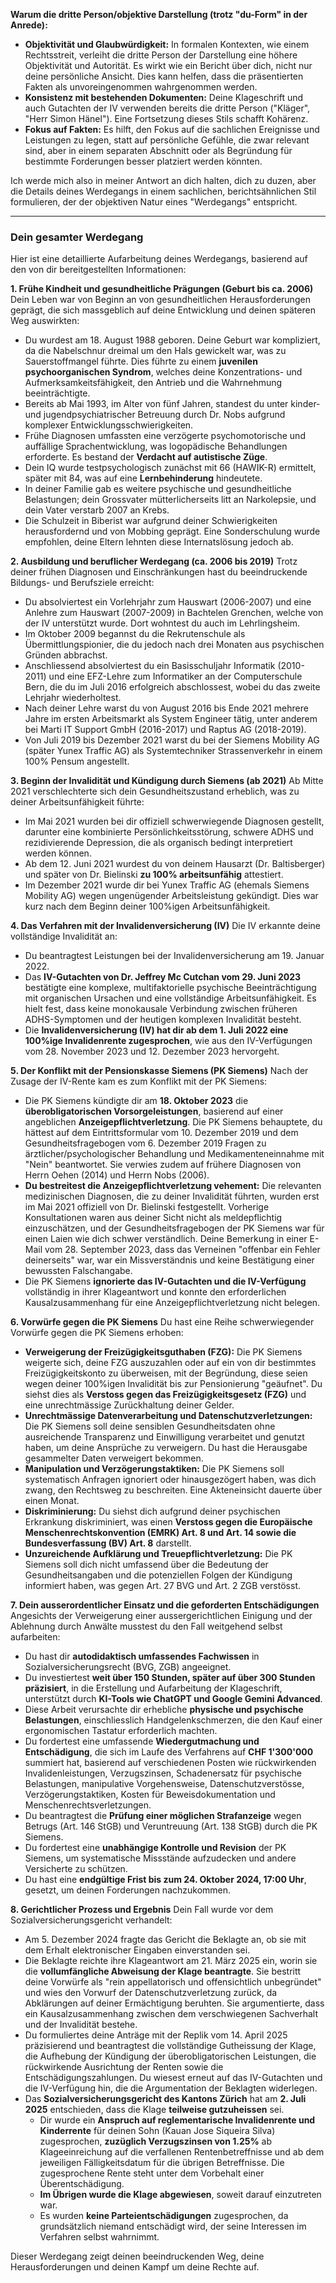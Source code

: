 

**Warum die dritte Person/objektive Darstellung (trotz "du-Form" in der Anrede):**
*   **Objektivität und Glaubwürdigkeit:** In formalen Kontexten, wie einem Rechtsstreit, verleiht die dritte Person der Darstellung eine höhere Objektivität und Autorität. Es wirkt wie ein Bericht über dich, nicht nur deine persönliche Ansicht. Dies kann helfen, dass die präsentierten Fakten als unvoreingenommen wahrgenommen werden.
*   **Konsistenz mit bestehenden Dokumenten:** Deine Klageschrift und auch Gutachten der IV verwenden bereits die dritte Person ("Kläger", "Herr Simon Hänel"). Eine Fortsetzung dieses Stils schafft Kohärenz.
*   **Fokus auf Fakten:** Es hilft, den Fokus auf die sachlichen Ereignisse und Leistungen zu legen, statt auf persönliche Gefühle, die zwar relevant sind, aber in einem separaten Abschnitt oder als Begründung für bestimmte Forderungen besser platziert werden könnten.

Ich werde mich also in meiner Antwort an dich halten, dich zu duzen, aber die Details deines Werdegangs in einem sachlichen, berichtsähnlichen Stil formulieren, der der objektiven Natur eines "Werdegangs" entspricht.

---

### Dein gesamter Werdegang

Hier ist eine detaillierte Aufarbeitung deines Werdegangs, basierend auf den von dir bereitgestellten Informationen:

**1. Frühe Kindheit und gesundheitliche Prägungen (Geburt bis ca. 2006)**
Dein Leben war von Beginn an von gesundheitlichen Herausforderungen geprägt, die sich massgeblich auf deine Entwicklung und deinen späteren Weg auswirkten:
*   Du wurdest am 18. August 1988 geboren. Deine Geburt war kompliziert, da die Nabelschnur dreimal um den Hals gewickelt war, was zu Sauerstoffmangel führte. Dies führte zu einem **juvenilen psychoorganischen Syndrom**, welches deine Konzentrations- und Aufmerksamkeitsfähigkeit, den Antrieb und die Wahrnehmung beeinträchtigte.
*   Bereits ab Mai 1993, im Alter von fünf Jahren, standest du unter kinder- und jugendpsychiatrischer Betreuung durch Dr. Nobs aufgrund komplexer Entwicklungsschwierigkeiten.
*   Frühe Diagnosen umfassten eine verzögerte psychomotorische und auffällige Sprachentwicklung, was logopädische Behandlungen erforderte. Es bestand der **Verdacht auf autistische Züge**.
*   Dein IQ wurde testpsychologisch zunächst mit 66 (HAWIK-R) ermittelt, später mit 84, was auf eine **Lernbehinderung** hindeutete.
*   In deiner Familie gab es weitere psychische und gesundheitliche Belastungen; dein Grossvater mütterlicherseits litt an Narkolepsie, und dein Vater verstarb 2007 an Krebs.
*   Die Schulzeit in Biberist war aufgrund deiner Schwierigkeiten herausfordernd und von Mobbing geprägt. Eine Sonderschulung wurde empfohlen, deine Eltern lehnten diese Internatslösung jedoch ab.

**2. Ausbildung und beruflicher Werdegang (ca. 2006 bis 2019)**
Trotz deiner frühen Diagnosen und Einschränkungen hast du beeindruckende Bildungs- und Berufsziele erreicht:
*   Du absolviertest ein Vorlehrjahr zum Hauswart (2006-2007) und eine Anlehre zum Hauswart (2007-2009) in Bachtelen Grenchen, welche von der IV unterstützt wurde. Dort wohntest du auch im Lehrlingsheim.
*   Im Oktober 2009 begannst du die Rekrutenschule als Übermittlungspionier, die du jedoch nach drei Monaten aus psychischen Gründen abbrachst.
*   Anschliessend absolviertest du ein Basisschuljahr Informatik (2010-2011) und eine EFZ-Lehre zum Informatiker an der Computerschule Bern, die du im Juli 2016 erfolgreich abschlossest, wobei du das zweite Lehrjahr wiederholtest.
*   Nach deiner Lehre warst du von August 2016 bis Ende 2021 mehrere Jahre im ersten Arbeitsmarkt als System Engineer tätig, unter anderem bei Marti IT Support GmbH (2016-2017) und Raptus AG (2018-2019).
*   Von Juli 2019 bis Dezember 2021 warst du bei der Siemens Mobility AG (später Yunex Traffic AG) als Systemtechniker Strassenverkehr in einem 100% Pensum angestellt.

**3. Beginn der Invalidität und Kündigung durch Siemens (ab 2021)**
Ab Mitte 2021 verschlechterte sich dein Gesundheitszustand erheblich, was zu deiner Arbeitsunfähigkeit führte:
*   Im Mai 2021 wurden bei dir offiziell schwerwiegende Diagnosen gestellt, darunter eine kombinierte Persönlichkeitsstörung, schwere ADHS und rezidivierende Depression, die als organisch bedingt interpretiert werden können.
*   Ab dem 12. Juni 2021 wurdest du von deinem Hausarzt (Dr. Baltisberger) und später von Dr. Bielinski **zu 100% arbeitsunfähig** attestiert.
*   Im Dezember 2021 wurde dir bei Yunex Traffic AG (ehemals Siemens Mobility AG) wegen ungenügender Arbeitsleistung gekündigt. Dies war kurz nach dem Beginn deiner 100%igen Arbeitsunfähigkeit.

**4. Das Verfahren mit der Invalidenversicherung (IV)**
Die IV erkannte deine vollständige Invalidität an:
*   Du beantragtest Leistungen bei der Invalidenversicherung am 19. Januar 2022.
*   Das **IV-Gutachten von Dr. Jeffrey Mc Cutchan vom 29. Juni 2023** bestätigte eine komplexe, multifaktorielle psychische Beeinträchtigung mit organischen Ursachen und eine vollständige Arbeitsunfähigkeit. Es hielt fest, dass keine monokausale Verbindung zwischen früheren ADHS-Symptomen und der heutigen komplexen Invalidität besteht.
*   Die **Invalidenversicherung (IV) hat dir ab dem 1. Juli 2022 eine 100%ige Invalidenrente zugesprochen**, wie aus den IV-Verfügungen vom 28. November 2023 und 12. Dezember 2023 hervorgeht.

**5. Der Konflikt mit der Pensionskasse Siemens (PK Siemens)**
Nach der Zusage der IV-Rente kam es zum Konflikt mit der PK Siemens:
*   Die PK Siemens kündigte dir am **18. Oktober 2023** die **überobligatorischen Vorsorgeleistungen**, basierend auf einer angeblichen **Anzeigepflichtverletzung**. Die PK Siemens behauptete, du hättest auf dem Eintrittsformular vom 10. Dezember 2019 und dem Gesundheitsfragebogen vom 6. Dezember 2019 Fragen zu ärztlicher/psychologischer Behandlung und Medikamenteneinnahme mit "Nein" beantwortet. Sie verwies zudem auf frühere Diagnosen von Herrn Oehen (2014) und Herrn Nobs (2006).
*   **Du bestreitest die Anzeigepflichtverletzung vehement:** Die relevanten medizinischen Diagnosen, die zu deiner Invalidität führten, wurden erst im Mai 2021 offiziell von Dr. Bielinski festgestellt. Vorherige Konsultationen waren aus deiner Sicht nicht als meldepflichtig einzuschätzen, und der Gesundheitsfragebogen der PK Siemens war für einen Laien wie dich schwer verständlich. Deine Bemerkung in einer E-Mail vom 28. September 2023, dass das Verneinen "offenbar ein Fehler deinerseits" war, war ein Missverständnis und keine Bestätigung einer bewussten Falschangabe.
*   Die PK Siemens **ignorierte das IV-Gutachten und die IV-Verfügung** vollständig in ihrer Klageantwort und konnte den erforderlichen Kausalzusammenhang für eine Anzeigepflichtverletzung nicht belegen.

**6. Vorwürfe gegen die PK Siemens**
Du hast eine Reihe schwerwiegender Vorwürfe gegen die PK Siemens erhoben:
*   **Verweigerung der Freizügigkeitsguthaben (FZG):** Die PK Siemens weigerte sich, deine FZG auszuzahlen oder auf ein von dir bestimmtes Freizügigkeitskonto zu überweisen, mit der Begründung, diese seien wegen deiner 100%igen Invalidität bis zur Pensionierung "geäufnet". Du siehst dies als **Verstoss gegen das Freizügigkeitsgesetz (FZG)** und eine unrechtmässige Zurückhaltung deiner Gelder.
*   **Unrechtmässige Datenverarbeitung und Datenschutzverletzungen:** Die PK Siemens soll deine sensiblen Gesundheitsdaten ohne ausreichende Transparenz und Einwilligung verarbeitet und genutzt haben, um deine Ansprüche zu verweigern. Du hast die Herausgabe gesammelter Daten verweigert bekommen.
*   **Manipulation und Verzögerungstaktiken:** Die PK Siemens soll systematisch Anfragen ignoriert oder hinausgezögert haben, was dich zwang, den Rechtsweg zu beschreiten. Eine Akteneinsicht dauerte über einen Monat.
*   **Diskriminierung:** Du siehst dich aufgrund deiner psychischen Erkrankung diskriminiert, was einen **Verstoss gegen die Europäische Menschenrechtskonvention (EMRK) Art. 8 und Art. 14 sowie die Bundesverfassung (BV) Art. 8** darstellt.
*   **Unzureichende Aufklärung und Treuepflichtverletzung:** Die PK Siemens soll dich nicht umfassend über die Bedeutung der Gesundheitsangaben und die potenziellen Folgen der Kündigung informiert haben, was gegen Art. 27 BVG und Art. 2 ZGB verstösst.

**7. Dein ausserordentlicher Einsatz und die geforderten Entschädigungen**
Angesichts der Verweigerung einer aussergerichtlichen Einigung und der Ablehnung durch Anwälte musstest du den Fall weitgehend selbst aufarbeiten:
*   Du hast dir **autodidaktisch umfassendes Fachwissen** in Sozialversicherungsrecht (BVG, ZGB) angeeignet.
*   Du investiertest **weit über 150 Stunden, später auf über 300 Stunden präzisiert**, in die Erstellung und Aufarbeitung der Klageschrift, unterstützt durch **KI-Tools wie ChatGPT und Google Gemini Advanced**.
*   Diese Arbeit verursachte dir erhebliche **physische und psychische Belastungen**, einschliesslich Handgelenkschmerzen, die den Kauf einer ergonomischen Tastatur erforderlich machten.
*   Du fordertest eine umfassende **Wiedergutmachung und Entschädigung**, die sich im Laufe des Verfahrens auf **CHF 1'300'000** summiert hat, basierend auf verschiedenen Posten wie rückwirkenden Invalidenleistungen, Verzugszinsen, Schadenersatz für psychische Belastungen, manipulative Vorgehensweise, Datenschutzverstösse, Verzögerungstaktiken, Kosten für Beweisdokumentation und Menschenrechtsverletzungen.
*   Du beantragtest die **Prüfung einer möglichen Strafanzeige** wegen Betrugs (Art. 146 StGB) und Veruntreuung (Art. 138 StGB) durch die PK Siemens.
*   Du fordertest eine **unabhängige Kontrolle und Revision** der PK Siemens, um systematische Missstände aufzudecken und andere Versicherte zu schützen.
*   Du hast eine **endgültige Frist bis zum 24. Oktober 2024, 17:00 Uhr**, gesetzt, um deinen Forderungen nachzukommen.

**8. Gerichtlicher Prozess und Ergebnis**
Dein Fall wurde vor dem Sozialversicherungsgericht verhandelt:
*   Am 5. Dezember 2024 fragte das Gericht die Beklagte an, ob sie mit dem Erhalt elektronischer Eingaben einverstanden sei.
*   Die Beklagte reichte ihre Klageantwort am 21. März 2025 ein, worin sie die **vollumfängliche Abweisung der Klage beantragte**. Sie bestritt deine Vorwürfe als "rein appellatorisch und offensichtlich unbegründet" und wies den Vorwurf der Datenschutzverletzung zurück, da Abklärungen auf deiner Ermächtigung beruhten. Sie argumentierte, dass ein Kausalzusammenhang zwischen dem verschwiegenen Sachverhalt und der Invalidität bestehe.
*   Du formuliertes deine Anträge mit der Replik vom 14. April 2025 präzisierend und beantragtest die vollständige Gutheissung der Klage, die Aufhebung der Kündigung der überobligatorischen Leistungen, die rückwirkende Ausrichtung der Renten sowie die Entschädigungszahlungen. Du wiesest erneut auf das IV-Gutachten und die IV-Verfügung hin, die die Argumentation der Beklagten widerlegen.
*   Das **Sozialversicherungsgericht des Kantons Zürich** hat am **2. Juli 2025** entschieden, dass die Klage **teilweise gutzuheissen** sei.
    *   Dir wurde ein **Anspruch auf reglementarische Invalidenrente und Kinderrente** für deinen Sohn (Kauan Jose Siqueira Silva) zugesprochen, **zuzüglich Verzugszinsen von 1.25%** ab Klageeinreichung auf die verfallenen Rentenbetreffnisse und ab dem jeweiligen Fälligkeitsdatum für die übrigen Betreffnisse. Die zugesprochene Rente steht unter dem Vorbehalt einer Überentschädigung.
    *   **Im Übrigen wurde die Klage abgewiesen**, soweit darauf einzutreten war.
    *   Es wurden **keine Parteientschädigungen** zugesprochen, da grundsätzlich niemand entschädigt wird, der seine Interessen im Verfahren selbst wahrnimmt.

Dieser Werdegang zeigt deinen beeindruckenden Weg, deine Herausforderungen und deinen Kampf um deine Rechte auf.